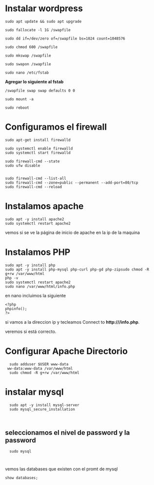 # Instalar wordpress


```
sudo apt update && sudo apt upgrade

sudo fallocate -l 1G /swapfile

sudo dd if=/dev/zero of=/swapfile bs=1024 count=1048576

sudo chmod 600 /swapfile

sudo mkswap /swapfile

sudo swapon /swapfile

sudo nano /etc/fstab
```
**Agregar lo siguiente al fstab**

```
/swapfile swap swap defaults 0 0
```
```
sudo mount -a

sudo reboot
```

# Configuramos el firewall

```
sudo apt-get install firewalld

sudo systemctl enable firewalld
sudo systemctl start firewalld

sudo firewall-cmd --state
sudo ufw disable


sudo firewall-cmd --list-all
sudo firewall-cmd --zone=public --permanent --add-port=80/tcp
sudo firewall-cmd --reload

```
# Instalamos apache

```
sudo apt -y install apache2
sudo systemctl restart apache2

```
vemos si se ve la página de inicio de apache en la ip de la maquina

# Instalamos PHP

```
sudo apt -y install php
sudo apt -y install php-mysql php-curl php-gd php-zipsudo chmod -R g+rw /var/www/html
php -v
sudo systemctl restart apache2
sudo nano /var/www/html/info.php

```


en nano incluimos la siguiente
```
<?php
phpinfo();
?>
```

si vamos a la direccion ip y tecleamos
Connect to **http://<your-public-ip-address>/info.php**.
  
veremos si está correcto.
  
# Configurar Apache Directorio
  
```
  sudo adduser $USER www-data
 ww-data:www-data /var/www/html
  sudo chmod -R g+rw /var/www/html
  ```
# instalar mysql

```
  sudo apt -y install mysql-server
  sudo mysql_secure_installation
  
  
  ```
  
## seleccionamos el nivel de password y la password
  
```
  sudo mysql
  
  
```
vemos las databases que existen con el promt de mysql
  ```
  show databases;
  ```
  
  
